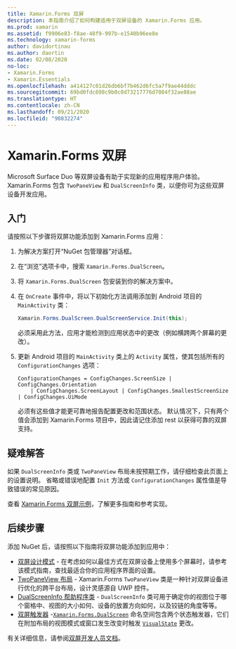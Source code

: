 ```yaml
---
title: Xamarin.Forms 双屏
description: 本指南介绍了如何构建适用于双屏设备的 Xamarin.Forms 应用。
ms.prod: xamarin
ms.assetid: f9906e83-f8ae-48f9-997b-e1540b96ee8e
ms.technology: xamarin-forms
author: davidortinau
ms.author: daortin
ms.date: 02/08/2020
no-loc:
- Xamarin.Forms
- Xamarin.Essentials
ms.openlocfilehash: a414127c01d26db6bf7b462d6fc5a7f9ae44dddc
ms.sourcegitcommit: 69bd0fdc698c9b0c0d73217776d7084f32ae88ae
ms.translationtype: HT
ms.contentlocale: zh-CN
ms.lasthandoff: 09/21/2020
ms.locfileid: "90832274"
---
```

# <a name="no-locxamarinforms-dual-screen"></a>Xamarin.Forms 双屏

Microsoft Surface Duo 等双屏设备有助于实现新的应用程序用户体验。 Xamarin.Forms 包含 `TwoPaneView` 和 `DualScreenInfo` 类，以便你可为这些双屏设备开发应用。

## <a name="get-started"></a>入门

请按照以下步骤将双屏功能添加到 Xamarin.Forms 应用：

1. 为解决方案打开“NuGet 包管理器”对话框。
2. 在“浏览”选项卡中，搜索 `Xamarin.Forms.DualScreen`。
3. 将 `Xamarin.Forms.DualScreen` 包安装到你的解决方案中。
4. 在 `OnCreate` 事件中，将以下初始化方法调用添加到 Android 项目的 `MainActivity` 类：

    ```csharp
    Xamarin.Forms.DualScreen.DualScreenService.Init(this);
    ```

    必须采用此方法，应用才能检测到应用状态中的更改（例如横跨两个屏幕的更改）。

5. 更新 Android 项目的 `MainActivity` 类上的 `Activity` 属性，使其包括所有的 `ConfigurationChanges` 选项：

    ```@csharp
    ConfigurationChanges = ConfigChanges.ScreenSize | ConfigChanges.Orientation
        | ConfigChanges.ScreenLayout | ConfigChanges.SmallestScreenSize | ConfigChanges.UiMode
    ```

    必须有这些值才能更可靠地报告配置更改和范围状态。 默认情况下，只有两个值会添加到 Xamarin.Forms 项目中，因此请记住添加 rest 以获得可靠的双屏支持。

## <a name="troubleshooting"></a>疑难解答

如果 `DualScreenInfo` 类或 `TwoPaneView` 布局未按预期工作，请仔细检查此页面上的设置说明。 省略或错误地配置 `Init` 方法或 `ConfigurationChanges` 属性值是导致错误的常见原因。

查看 [Xamarin.Forms 双屏示例](https://docs.microsoft.com/dual-screen/xamarin/samples)，了解更多指南和参考实现。

## <a name="next-steps"></a>后续步骤

添加 NuGet 后，请按照以下指南将双屏功能添加到应用中：

- [双屏设计模式](design-patterns.md) - 在考虑如何以最佳方式在双屏设备上使用多个屏幕时，请参考该模式指南，查找最适合你的应用程序界面的设置。
- [TwoPaneView 布局](twopaneview.md) - Xamarin.Forms `TwoPaneView` 类是一种针对双屏设备进行优化的跨平台布局，设计灵感源自 UWP 控件。
- [DualScreenInfo 帮助程序类](dual-screen-info.md) - `DualScreenInfo` 类可用于确定你的视图位于哪个窗格中、视图的大小如何、设备的放置方向如何，以及铰链的角度等等。
- [双屏触发器](triggers.md) -[`Xamarin.Forms.DualScreen`](xref:Xamarin.Forms.DualScreen) 命名空间包含两个状态触发器，它们在附加布局的视图模式或窗口发生改变时触发 [`VisualState`](xref:Xamarin.Forms.VisualState) 更改。

有关详细信息，请参阅[双屏开发人员文档](https://docs.microsoft.com/dual-screen/)。
